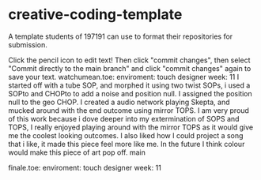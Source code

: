 # creative-coding-template
A template students of 197191 can use to format their repositories for submission.

Click the pencil icon to edit text!
Then click "commit changes", then select "Commit directly to the main branch" and click "commit changes" again to save your text.
watchumean.toe:
enviroment: touch designer
week: 11
I started off with a tube SOP, and morphed it using two twist SOPs, i used a SOPto and CHOPto to add a noise and position null. I assigned the position null to the geo CHOP. I created a audio network playing Skepta, and mucked around with the end outcome using mirror TOPS. I am very proud of this work because i dove deeper into my extermination of SOPS and TOPS, I really enjoyed playing around with the mirror TOPS as it would give me the coolest looking outcomes. I also liked how I could project a song that i like, it made this piece feel more like me. In the future I think colour would make this piece of art pop off.
main

finale.toe:
enviroment: touch designer
week: 11
